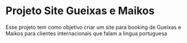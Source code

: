 # Projeto Site Gueixas e Maikos 

Esse projeto tem como objetivo criar um site para booking de Gueixas e Maikos para clientes internacionais que falam a lingua portuguesa 
